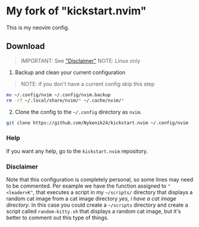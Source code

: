 # My fork of "kickstart.nvim"

This is my neovim config.

## Download
> IMPORTANT: See ["Disclaimer"](https://github.com/Nykenik24/kickstart.nvim/blob/master/README.md#disclaimer)
> NOTE: Linux only
1. Backup and clean your current configuration
> NOTE: if you don't have a current config skip this step
```bash
mv ~/.config/nvim ~/.config/nvim.backup
rm -rf ~/.local/share/nvim/* ~/.cache/nvim/*
```
2. Clone the config to the `~/.config` directory as `nvim`.
```bash
git clone https://github.com/Nykenik24/kickstart.nvim ~/.config/nvim
```

### Help
If you want any help, go to the `kickstart.nvim` repository.

### Disclaimer
Note that this configuration is completely personal, so some lines may need to be commented. Per example we have the function assigned to `"<leader>K"`, that executes a script in my `~/scripts/` directory
that displays a random cat image from a cat image directory *yes, i have a cat image directory*. In this case you could create a `~/scripts` directory and create a script called `random-kitty.sh` that
displays a random cat image, but it's better to comment out this type of things.

